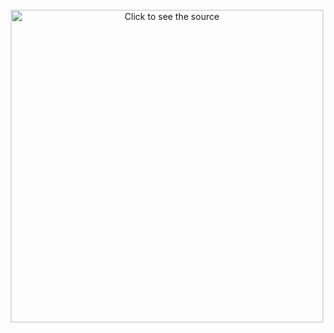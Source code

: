 <div align="center">
	<br>
	<a href="https://raw.githubusercontent.com/markleylopes/markleylopes/74ade0f1e49341f8aa40afaef595a289ea779c34/css-cube.svg">
		<img src="header.svg" width="500" height="500" alt="Click to see the source">
	</a>
	<br>
</div>
